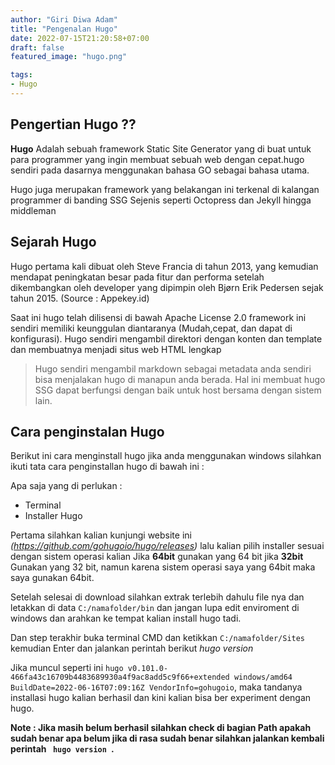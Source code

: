 ```yaml
---
author: "Giri Diwa Adam"
title: "Pengenalan Hugo"
date: 2022-07-15T21:20:58+07:00
draft: false
featured_image: "hugo.png"

tags:
- Hugo
---
```

## Pengertian Hugo ?? ##

<b>Hugo</b> Adalah sebuah framework Static Site Generator yang di buat untuk para programmer yang
ingin membuat sebuah web dengan cepat.hugo sendiri pada dasarnya menggunakan bahasa GO sebagai bahasa
utama.

Hugo juga merupakan framework yang belakangan ini terkenal di kalangan programmer di banding SSG 
Sejenis seperti Octopress dan Jekyll hingga middleman

## Sejarah Hugo ##

Hugo pertama kali dibuat oleh Steve Francia di tahun 2013, yang kemudian mendapat peningkatan besar pada fitur dan performa setelah dikembangkan oleh developer yang dipimpin oleh Bjørn Erik Pedersen sejak tahun 2015. (Source : Appekey.id)

Saat ini hugo telah dilisensi di bawah Apache License 2.0 framework ini sendiri memiliki keunggulan
diantaranya (Mudah,cepat, dan dapat di konfigurasi). Hugo sendiri mengambil direktori dengan konten
dan template dan membuatnya menjadi situs web HTML lengkap

> Hugo sendiri mengambil markdown sebagai metadata anda sendiri bisa menjalakan hugo di manapun anda berada. Hal ini membuat hugo SSG dapat berfungsi dengan baik untuk host bersama dengan sistem lain.


## Cara penginstalan Hugo ##

Berikut ini cara menginstall hugo jika anda menggunakan windows silahkan ikuti tata cara penginstallan hugo di bawah ini :

Apa saja yang di perlukan :
- Terminal 
- Installer Hugo

Pertama silahkan kalian kunjungi website ini _(https://github.com/gohugoio/hugo/releases)_ lalu kalian pilih installer sesuai dengan sistem operasi kalian Jika **64bit** gunakan yang 64 bit jika **32bit** Gunakan yang 32 bit, namun karena sistem operasi saya yang 64bit maka saya gunakan 64bit.

Setelah selesai di download silahkan extrak terlebih dahulu file nya dan letakkan di data ```C:/namafolder/bin``` dan jangan lupa edit enviroment di windows dan arahkan ke tempat kalian install hugo tadi.

Dan step terakhir buka terminal CMD dan ketikkan `C:/namafolder/Sites` kemudian Enter dan jalankan perintah berikut _hugo version_

Jika muncul seperti ini `hugo v0.101.0-466fa43c16709b4483689930a4f9ac8add5c9f66+extended windows/amd64 BuildDate=2022-06-16T07:09:16Z VendorInfo=gohugoio`, maka tandanya installasi hugo kalian berhasil dan kini kalian bisa ber experiment dengan hugo.

<b> Note : Jika masih belum berhasil silahkan check di bagian Path apakah sudah benar apa belum jika di rasa sudah benar silahkan jalankan kembali perintah <code> hugo version </code>.

